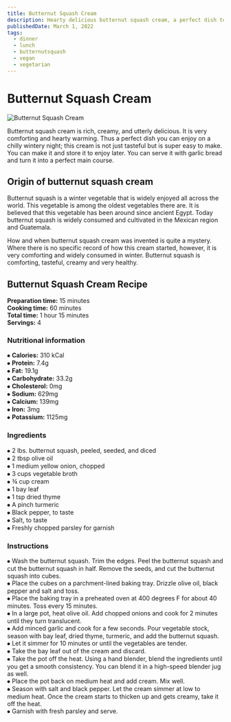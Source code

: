 ```yaml
---
title: Butternut Squash Cream
description: Hearty delicious butternut squash cream, a perfect dish to warm you up during cold weather.
publishedDate: March 1, 2022
tags:
  - dinner
  - lunch
  - butternutsquash
  - vegan
  - vegetarian
---
```


# Butternut Squash Cream

![Butternut Squash Cream](/butternutsquashcream.jpg "image")

Butternut squash cream is rich, creamy, and utterly delicious. It is very comforting and hearty warming. Thus a perfect dish you can enjoy on a chilly wintery night; this cream is not just tasteful but is super easy to make. You can make it and store it to enjoy later. You can serve it with garlic bread and turn it into a perfect main course.

## Origin of butternut squash cream

Butternut squash is a winter vegetable that is widely enjoyed all across the world. This vegetable is among the oldest vegetables there are. It is believed that this vegetable has been around since ancient Egypt. Today butternut squash is widely consumed and cultivated in the Mexican region and Guatemala.

How and when butternut squash cream was invented is quite a mystery. Where there is no specific record of how this cream started, however, it is very comforting and widely consumed in winter. Butternut squash is comforting, tasteful, creamy and very healthy.

## Butternut Squash Cream Recipe

**Preparation time:** 15 minutes  
**Cooking time:** 60 minutes  
**Total time:** 1 hour 15 minutes  
**Servings:** 4

### Nutritional information

⦁ **Calories:** 310 kCal  
⦁ **Protein:** 7.4g  
⦁ **Fat:** 19.1g  
⦁ **Carbohydrate:** 33.2g  
⦁ **Cholesterol:** 0mg  
⦁ **Sodium:** 629mg  
⦁ **Calcium:** 139mg  
⦁ **Iron:** 3mg  
⦁ **Potassium:** 1125mg

### Ingredients

⦁ 2 lbs. butternut squash, peeled, seeded, and diced  
⦁ 2 tbsp olive oil  
⦁ 1 medium yellow onion, chopped  
⦁ 3 cups vegetable broth  
⦁ ¾ cup cream  
⦁ 1 bay leaf  
⦁ 1 tsp dried thyme  
⦁ A pinch turmeric  
⦁ Black pepper, to taste  
⦁ Salt, to taste  
⦁ Freshly chopped parsley for garnish

### Instructions

⦁ Wash the butternut squash. Trim the edges. Peel the butternut squash and cut the butternut squash in half. Remove the seeds, and cut the butternut squash into cubes.  
⦁ Place the cubes on a parchment-lined baking tray. Drizzle olive oil, black pepper and salt and toss.  
⦁ Place the baking tray in a preheated oven at 400 degrees F for about 40 minutes. Toss every 15 minutes.  
⦁ In a large pot, heat olive oil. Add chopped onions and cook for 2 minutes until they turn translucent.  
⦁ Add minced garlic and cook for a few seconds. Pour vegetable stock, season with bay leaf, dried thyme, turmeric, and add the butternut squash.  
⦁ Let it simmer for 10 minutes or until the vegetables are tender.  
⦁ Take the bay leaf out of the cream and discard.  
⦁ Take the pot off the heat. Using a hand blender, blend the ingredients until you get a smooth consistency. You can blend it in a high-speed blender jug as well.  
⦁ Place the pot back on medium heat and add cream. Mix well.  
⦁ Season with salt and black pepper. Let the cream simmer at low to medium heat. Once the cream starts to thicken up and gets creamy, take it off the heat.  
⦁ Garnish with fresh parsley and serve.
